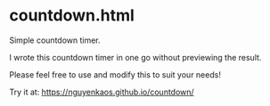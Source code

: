 # countdown.html

Simple countdown timer.

I wrote this countdown timer in one go without previewing the result.

Please feel free to use and modify this to suit your needs!

Try it at: https://nguyenkaos.github.io/countdown/
